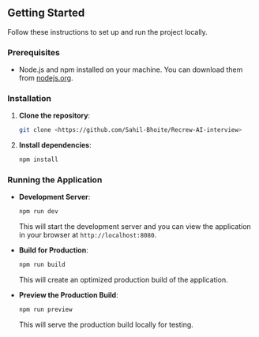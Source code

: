 
## Getting Started

Follow these instructions to set up and run the project locally.

### Prerequisites

- Node.js and npm installed on your machine. You can download them from [nodejs.org](https://nodejs.org/).

### Installation

1. **Clone the repository**:
   ```bash
   git clone <https://github.com/Sahil-Bhoite/Recrew-AI-interview>
   ```

2. **Install dependencies**:
   ```bash
   npm install
   ```

### Running the Application

- **Development Server**:
  ```bash
  npm run dev
  ```
  This will start the development server and you can view the application in your browser at `http://localhost:8080`.

- **Build for Production**:
  ```bash
  npm run build
  ```
  This will create an optimized production build of the application.

- **Preview the Production Build**:
  ```bash
  npm run preview
  ```
  This will serve the production build locally for testing.

